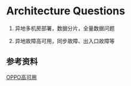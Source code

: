 # Architecture Questions

1. 异地多机房部署，数据分片，全量数据问题

2. 异地故障高可用，同步故障、出入口故障等


## 参考资料
[OPPO高可用](http://dc.idcquan.com/ywgl/71559.shtml)